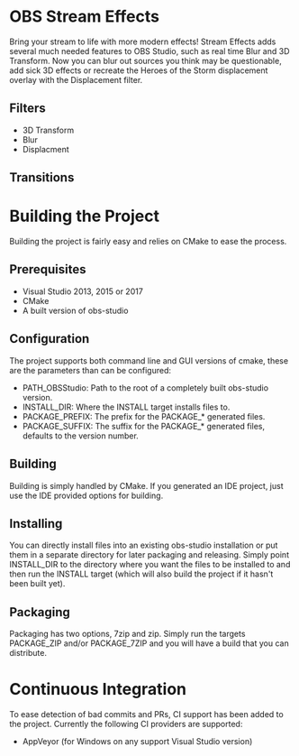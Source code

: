 # OBS Stream Effects
Bring your stream to life with more modern effects! Stream Effects adds several much needed features to OBS Studio, such as real time Blur and 3D Transform. Now you can blur out sources you think may be questionable, add sick 3D effects or recreate the Heroes of the Storm displacement overlay with the Displacement filter.

## Filters
- 3D Transform
- Blur
- Displacment

## Transitions

# Building the Project
Building the project is fairly easy and relies on CMake to ease the process.

## Prerequisites
- Visual Studio 2013, 2015 or 2017
- CMake
- A built version of obs-studio

## Configuration
The project supports both command line and GUI versions of cmake, these are the parameters than can be configured:

- PATH_OBSStudio: Path to the root of a completely built obs-studio version.
- INSTALL_DIR: Where the INSTALL target installs files to.
- PACKAGE_PREFIX: The prefix for the PACKAGE_* generated files.
- PACKAGE_SUFFIX: The suffix for the PACKAGE_* generated files, defaults to the version number.

## Building
Building is simply handled by CMake. If you generated an IDE project, just use the IDE provided options for building.

## Installing
You can directly install files into an existing obs-studio installation or put them in a separate directory for later packaging and releasing. Simply point INSTALL_DIR to the directory where you want the files to be installed to and then run the INSTALL target (which will also build the project if it hasn't been built yet).

## Packaging
Packaging has two options, 7zip and zip. Simply run the targets PACKAGE_ZIP and/or PACKAGE_7ZIP and you will have a build that you can distribute. 

# Continuous Integration
To ease detection of bad commits and PRs, CI support has been added to the project. Currently the following CI providers are supported:

- AppVeyor (for Windows on any support Visual Studio version)

